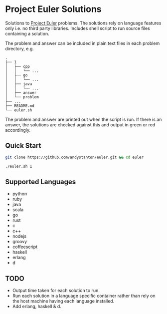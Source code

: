 # Project Euler Solutions

Solutions to [Project Euler](https://projecteuler.net) problems. The solutions rely on language features only i.e. no third party libraries. Includes shell script to run source files containing a solution.

The problem and answer can be included in plain text files in each problem directory, e.g.

```
.
├── 1
│   ├── cpp
│   │   └── ...
│   ├── go
│   │   └── ...
│   ├── java
│   │   └── ...
│   ├── answer
│   └── problem
├── ...
├── README.md
└── euler.sh
```

The problem and answer are printed out when the script is run. If there is an answer, the solutions are checked against this and output in green or red accordingly.

## Quick Start

```sh
git clone https://github.com/andystanton/euler.git && cd euler

./euler.sh 1
```

## Supported Languages

 * python
 * ruby
 * java
 * scala
 * go
 * rust
 * c
 * c++
 * nodejs
 * groovy
 * coffeescript
 * haskell
 * erlang
 * d


## TODO

 * Output time taken for each solution to run.
 * Run each solution in a language specific container rather than rely on the host machine having each language installed.
 * Add erlang, haskell & d.
